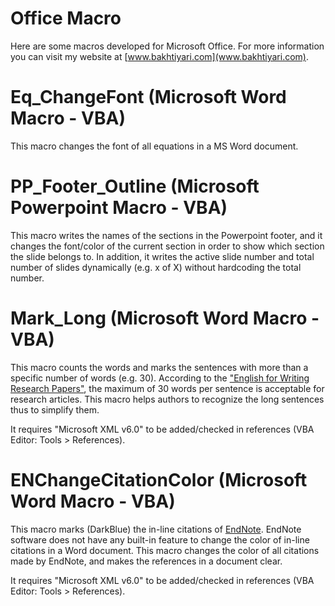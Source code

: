 # Office Macro
Here are some macros developed for Microsoft Office.
For more information you can visit my website at [www.bakhtiyari.com](www.bakhtiyari.com).

# Eq_ChangeFont (Microsoft Word Macro - VBA)
This macro changes the font of all equations in a MS Word document.

# PP_Footer_Outline (Microsoft Powerpoint Macro - VBA)
This macro writes the names of the sections in the Powerpoint footer, and it changes the font/color of the current section in order to show which section the slide belongs to. In addition, it writes the active slide number and total number of slides dynamically (e.g. x of X) without hardcoding the total number.

# Mark_Long (Microsoft Word Macro - VBA)
This macro counts the words and marks the sentences with more than a specific number of words (e.g. 30). According to the ["English for Writing Research Papers"](http://dx.doi.org/10.1007/978-1-4419-7922-3), the maximum of 30 words per sentence is acceptable for research articles. This macro helps authors to recognize the long sentences thus to simplify them.

It requires "Microsoft XML v6.0" to be added/checked in references (VBA Editor: Tools > References).
 
# ENChangeCitationColor (Microsoft Word Macro - VBA)
This macro marks (DarkBlue) the in-line citations of [EndNote](http://www.endnote.com/).
EndNote software does not have any built-in feature to change the color of in-line citations in a Word document. This macro changes the color of all citations made by EndNote, and makes the references in a document clear.

It requires "Microsoft XML v6.0" to be added/checked in references (VBA Editor: Tools > References).
